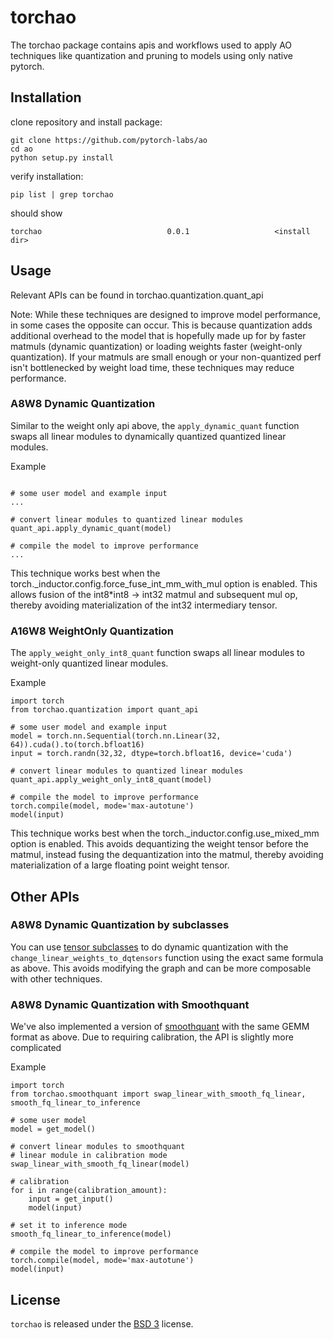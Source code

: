 # torchao

The torchao package contains apis and workflows used to apply AO techniques like quantization and pruning to models using only native pytorch.

## Installation

clone repository and install package:

```
git clone https://github.com/pytorch-labs/ao
cd ao
python setup.py install
```

verify installation:

```
pip list | grep torchao
```

should show
```
torchao                            0.0.1                   <install dir>
```

## Usage

Relevant APIs can be found in torchao.quantization.quant_api

Note: While these techniques are designed to improve model performance, in some cases the opposite can occur.
This is because quantization adds additional overhead to the model that is hopefully made up for by faster matmuls (dynamic quantization) or loading weights faster (weight-only quantization). If your matmuls are small enough or your non-quantized perf isn't bottlenecked by weight load time, these techniques may reduce performance.

### A8W8 Dynamic Quantization

Similar to the weight only api above, the `apply_dynamic_quant` function swaps all
linear modules to dynamically quantized quantized linear modules.

Example

```

# some user model and example input
...

# convert linear modules to quantized linear modules
quant_api.apply_dynamic_quant(model)

# compile the model to improve performance
...
```

This technique works best when the torch._inductor.config.force_fuse_int_mm_with_mul option is enabled. This allows fusion of the int8*int8 -> int32 matmul and subsequent mul op, thereby avoiding materialization of the int32 intermediary tensor.

### A16W8 WeightOnly Quantization

The `apply_weight_only_int8_quant` function swaps all
linear modules to weight-only quantized linear modules.

Example

```
import torch
from torchao.quantization import quant_api

# some user model and example input
model = torch.nn.Sequential(torch.nn.Linear(32, 64)).cuda().to(torch.bfloat16)
input = torch.randn(32,32, dtype=torch.bfloat16, device='cuda')

# convert linear modules to quantized linear modules
quant_api.apply_weight_only_int8_quant(model)

# compile the model to improve performance
torch.compile(model, mode='max-autotune')
model(input)
```

This technique works best when the torch._inductor.config.use_mixed_mm option is enabled. This avoids dequantizing the weight tensor before the matmul, instead fusing the dequantization into the matmul, thereby avoiding materialization of a large floating point weight tensor.

## Other APIs

### A8W8 Dynamic Quantization by subclasses

You can use [tensor subclasses](https://pytorch.org/docs/stable/notes/extending.html#subclassing-torch-tensor) to do dynamic quantization with the `change_linear_weights_to_dqtensors` function using the exact same formula as above. This avoids modifying the graph and can be more composable with
other techniques.

### A8W8 Dynamic Quantization with Smoothquant

We've also implemented a version of [smoothquant](https://arxiv.org/abs/2211.10438) with the same GEMM format as above.
Due to requiring calibration, the API is slightly more complicated

Example

```
import torch
from torchao.smoothquant import swap_linear_with_smooth_fq_linear, smooth_fq_linear_to_inference

# some user model
model = get_model()

# convert linear modules to smoothquant
# linear module in calibration mode
swap_linear_with_smooth_fq_linear(model)

# calibration
for i in range(calibration_amount):
    input = get_input()
    model(input)

# set it to inference mode
smooth_fq_linear_to_inference(model)

# compile the model to improve performance
torch.compile(model, mode='max-autotune')
model(input)
```

## License

`torchao` is released under the [BSD 3](https://github.com/pytorch-labs/ao/blob/main/LICENSE) license.

